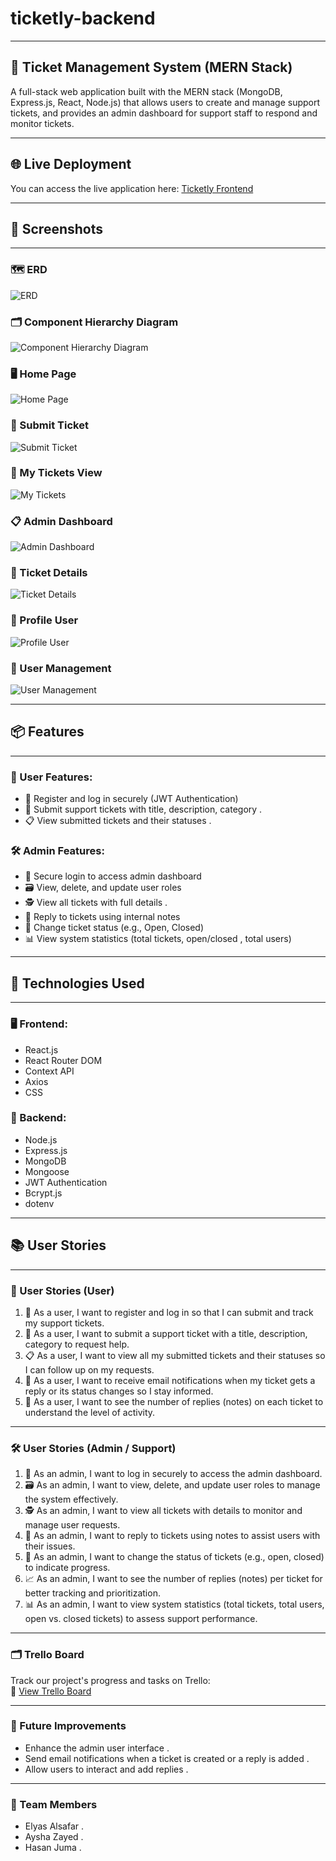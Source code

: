 # ticketly-backend

---

## 🎫 Ticket Management System (MERN Stack)

A full-stack web application built with the MERN stack (MongoDB, Express.js, React, Node.js) that allows users to create and manage support tickets, and provides an admin dashboard for support staff to respond and monitor tickets.

---

## 🌐 Live Deployment

You can access the live application here: [Ticketly Frontend](https://ticketly-frontend.surge.sh/)

---

## 📸 Screenshots

---

### 🗺️ ERD
![ERD](screenshots/ERD.jpg)

### 🗂️ Component Hierarchy Diagram
![Component Hierarchy Diagram](screenshots/Component-heirarchy-diagram.png)

### 🖥️ Home Page
![Home Page](screenshots/homepage.png)

### 🧾 Submit Ticket
![Submit Ticket](screenshots/submit-ticket.png)

### 📂 My Tickets View
![My Tickets](screenshots/my-tickets.png)

### 📋 Admin Dashboard
![Admin Dashboard](screenshots/admin-dashboard.png)

### 📝 Ticket Details
![Ticket Details](screenshots/Ticket-Details.png)

### 👤 Profile User
![Profile User](screenshots/Profile-User.png)

### 👥 User Management
![User Management](screenshots/User-Managment.png)

---

## 📦 Features

---

### 👤 User Features:
- 📝 Register and log in securely (JWT Authentication)
- 📨 Submit support tickets with title, description, category .
- 📋 View submitted tickets and their statuses .

### 🛠️ Admin Features:
- 🔐 Secure login to access admin dashboard
- 🗃️ View, delete, and update user roles
- 🕵️ View all tickets with full details . 
- 💬 Reply to tickets using internal notes
- 🔄 Change ticket status (e.g., Open, Closed)
- 📊 View system statistics (total tickets, open/closed , total users)

---

## 📌 Technologies Used

---

### 🖥️ Frontend:
- React.js 
- React Router DOM 
- Context API 
- Axios 
- CSS 


### 🔧 Backend:
- Node.js 
- Express.js 
- MongoDB 
- Mongoose 
- JWT Authentication 
- Bcrypt.js 
- dotenv 

---

## 📚 User Stories

---

### 👥 User Stories (User)

1. 👤 As a user, I want to register and log in so that I can submit and track my support tickets.  
2. 📨 As a user, I want to submit a support ticket with a title, description, category to request help.
3. 📋 As a user, I want to view all my submitted tickets and their statuses so I can follow up on my requests.  
4. 📧 As a user, I want to receive email notifications when my ticket gets a reply or its status changes so I stay informed.  
5. 🔁 As a user, I want to see the number of replies (notes) on each ticket to understand the level of activity.

---

### 🛠 User Stories (Admin / Support)

1. 🔐 As an admin, I want to log in securely to access the admin dashboard.  
2. 🗃️ As an admin, I want to view, delete, and update user roles to manage the system effectively.  
3. 🕵️ As an admin, I want to view all tickets with details to monitor and manage user requests.  
4. 💬 As an admin, I want to reply to tickets using notes to assist users with their issues.  
5. 🔄 As an admin, I want to change the status of tickets (e.g., open, closed) to indicate progress.  
6. 📈 As an admin, I want to see the number of replies (notes) per ticket for better tracking and prioritization.  
7. 📊 As an admin, I want to view system statistics (total tickets, total users, open vs. closed tickets) to assess support performance.

---

### 🗂️ Trello Board  
Track our project's progress and tasks on Trello:  
🔗 [View Trello Board](https://trello.com/b/dMRBIo3x/it-ticketing-system-project)

---

### 🚀 Future Improvements

- Enhance the admin user interface .
- Send email notifications when a ticket is created or a reply is added .
- Allow users to interact and add replies .

---

### 👥 Team Members

- Elyas Alsafar .
- Aysha Zayed . 
- Hasan Juma .
